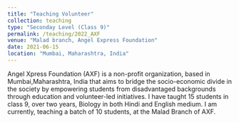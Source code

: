 ```yaml
---
title: "Teaching Volunteer"
collection: teaching
type: "Seconday Level (Class 9)"
permalink: /teaching/2022_AXF
venue: "Malad branch, Angel Express Foundation"
date: 2021-06-15
location: "Mumbai, Maharashtra, India"
---
```


Angel Xpress Foundation (AXF) is a non-profit organization, based in Mumbai,Maharashtra, India that aims to bridge the socio-economic divide in the society by empowering students from disadvantaged backgrounds through education and volunteer-led initiatives. I have taught 15 students in class 9, over two years, Biology in both Hindi and English medium. I am currently, teaching a batch of 10 students, at the Malad Branch of AXF.

